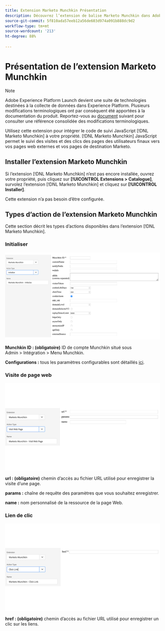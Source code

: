 ```yaml
---
title: Extension Marketo Munchkin Présentation
description: Découvrez l’extension de balise Marketo Munchkin dans Adobe Experience Platform.
source-git-commit: 5f810ada57eeb12a56de603d974a091b888dc9d2
workflow-type: tm+mt
source-wordcount: '213'
ht-degree: 88%

---
```


# Présentation de l’extension Marketo Munchkin

>[!NOTE]
>
>Adobe Experience Platform Launch devient une suite de technologies destinées à la collecte de données dans Experience Platform. Plusieurs modifications terminologiques ont par conséquent été apportées à la documentation du produit. Reportez-vous au [document](../../../term-updates.md) suivant pour consulter une référence consolidée des modifications terminologiques.

Utilisez cette extension pour intégrer le code de suivi JavaScript [!DNL Marketo Munchkin] à votre propriété. [!DNL Marketo Munchkin] JavaScript permet le suivi des visites et des clics des pages des utilisateurs finaux vers vos pages web externes et vos pages de destination Marketo.

## Installer l’extension Marketo Munchkin

Si lʼextension [!DNL Marketo Munchkin] nʼest pas encore installée, ouvrez votre propriété, puis cliquez sur **[!UICONTROL Extensions > Catalogue]**, survolez lʼextension [!DNL Marketo Munchkin] et cliquez sur **[!UICONTROL Installer]**.

Cette extension n’a pas besoin d’être configurée.

## Types d’action de l’extension Marketo Munchkin

Cette section décrit les types d’actions disponibles dans l’extension [!DNL Marketo Munchkin].

### Initialiser

![](../../../images/munchkin-Init.png)

**Munchkin ID : (obligatoire)** ID de compte Munchkin situé sous Admin > Intégration > Menu Munchkin.

**Configurations :** tous les paramètres configurables sont détaillés [ici](https://developers.marketo.com/javascript-api/lead-tracking/configuration/).

### Visite de page web

![](../../../images/munchkin-visit-page.png)

**url : (obligatoire)** chemin d’accès au fichier URL utilisé pour enregistrer la visite d’une page.

**params :** chaîne de requête des paramètres que vous souhaitez enregistrer.

**name :** nom personnalisé de la ressource de la page Web.

### Lien de clic

![](../../../images/munchkin-click-link.png)

**href : (obligatoire)** chemin d’accès au fichier URL utilisé pour enregistrer un clic sur les liens.

